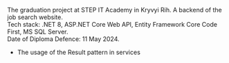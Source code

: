 The graduation project at STEP IT Academy in Kryvyi Rih. A backend of the job search website.<br/>
Tech stack: .NET 8, ASP.NET Core Web API, Entity Framework Core Code First, MS SQL Server.<br/>
Date of Diploma Defence: 11 May 2024.<br/>
* The usage of the Result pattern in services
